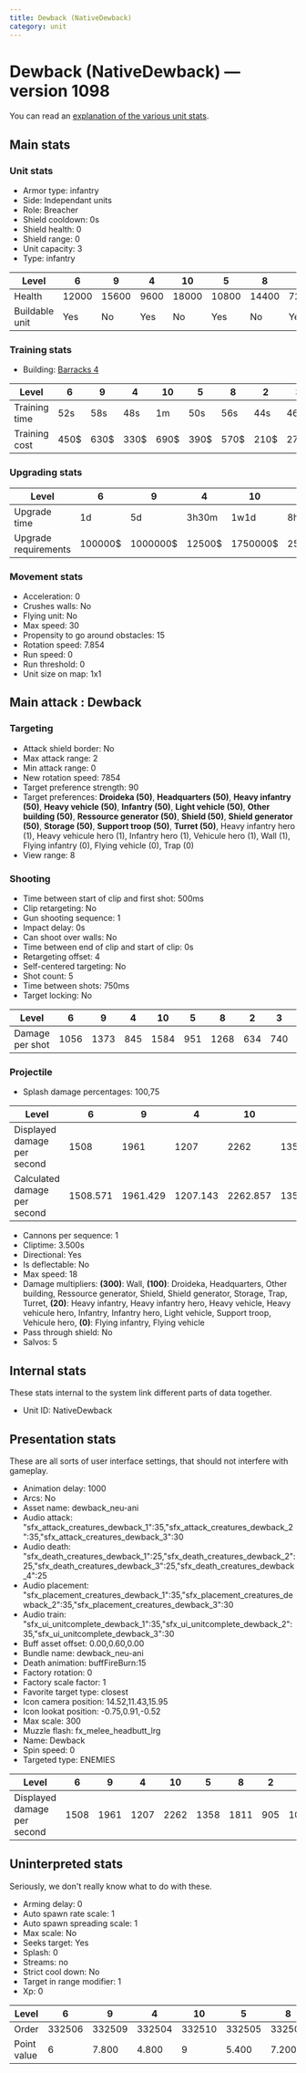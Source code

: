 ```yaml
---
title: Dewback (NativeDewback)
category: unit
---
```


# Dewback (NativeDewback) — version 1098

You can read an [explanation  of the various unit stats](unitexplained.md).

## Main stats

### Unit stats

  * Armor type: infantry
  * Side: Independant units
  * Role: Breacher
  * Shield cooldown: 0s
  * Shield health: 0
  * Shield range: 0
  * Unit capacity: 3
  * Type: infantry

|Level         |6    |9    |4   |10   |5    |8    |2   |3   |7    |1   |
|--------------|-----|-----|----|-----|-----|-----|----|----|-----|----|
|Health        |12000|15600|9600|18000|10800|14400|7200|8400|13200|6000|
|Buildable unit|Yes  |No   |Yes |No   |Yes  |No   |Yes |Yes |Yes  |Yes |


### Training stats

  * Building: [Barracks 4](smugglerBarracks.html)

|Level        |6   |9   |4   |10  |5   |8   |2   |3   |7   |1   |
|-------------|----|----|----|----|----|----|----|----|----|----|
|Training time|52s |58s |48s |1m  |50s |56s |44s |46s |54s |42s |
|Training cost|450$|630$|330$|690$|390$|570$|210$|270$|510$|150$|


### Upgrading stats

|Level               |6      |9       |4     |10      |5     |8      |2    |3    |7      |1    |
|--------------------|-------|--------|------|--------|------|-------|-----|-----|-------|-----|
|Upgrade time        |1d     |5d      |3h30m |1w1d    |8h    |3d12h  |15m  |1h   |2d     |0s   |
|Upgrade requirements|100000$|1000000$|12500$|1750000$|25000$|320000$|7000$|9000$|160000$|5000$|


### Movement stats

  * Acceleration: 0
  * Crushes walls: No
  * Flying unit: No
  * Max speed: 30
  * Propensity to go around obstacles: 15
  * Rotation speed: 7.854
  * Run speed: 0
  * Run threshold: 0
  * Unit size on map: 1x1

## Main attack : Dewback

### Targeting

  * Attack shield border: No
  * Max attack range: 2
  * Min attack range: 0
  * New rotation speed: 7854
  * Target preference strength: 90
  * Target preferences: **Droideka (50)**, **Headquarters (50)**, **Heavy infantry (50)**, **Heavy vehicle (50)**, **Infantry (50)**, **Light vehicle (50)**, **Other building (50)**, **Ressource generator (50)**, **Shield (50)**, **Shield generator (50)**, **Storage (50)**, **Support troop (50)**, **Turret (50)**, Heavy infantry hero (1), Heavy vehicule hero (1), Infantry hero (1), Vehicule hero (1), Wall (1), Flying infantry (0), Flying vehicle (0), Trap (0)
  * View range: 8

### Shooting

  * Time between start of clip and first shot: 500ms
  * Clip retargeting: No
  * Gun shooting sequence: 1
  * Impact delay: 0s
  * Can shoot over walls: No
  * Time between end of clip and start of clip: 0s
  * Retargeting offset: 4
  * Self-centered targeting: No
  * Shot count: 5
  * Time between shots: 750ms
  * Target locking: No

|Level          |6   |9   |4  |10  |5  |8   |2  |3  |7   |1  |
|---------------|----|----|---|----|---|----|---|---|----|---|
|Damage per shot|1056|1373|845|1584|951|1268|634|740|1162|528|


### Projectile

  * Splash damage percentages: 100,75

|Level                       |6       |9       |4       |10      |5       |8       |2      |3       |7   |1      |
|----------------------------|--------|--------|--------|--------|--------|--------|-------|--------|----|-------|
|Displayed damage per second |1508    |1961    |1207    |2262    |1358    |1811    |905    |1057    |1660|754    |
|Calculated damage per second|1508.571|1961.429|1207.143|2262.857|1358.571|1811.429|905.714|1057.143|1660|754.286|


  * Cannons per sequence: 1
  * Cliptime: 3.500s
  * Directional: Yes
  * Is deflectable: No
  * Max speed: 18
  * Damage multipliers: **(300)**: Wall, **(100)**: Droideka, Headquarters, Other building, Ressource generator, Shield, Shield generator, Storage, Trap, Turret, **(20)**: Heavy infantry, Heavy infantry hero, Heavy vehicle, Heavy vehicule hero, Infantry, Infantry hero, Light vehicle, Support troop, Vehicule hero, **(0)**: Flying infantry, Flying vehicle
  * Pass through shield: No
  * Salvos: 5

## Internal stats

These stats internal to the system link different parts of data together.

  * Unit ID: NativeDewback

## Presentation stats

These are all sorts of user interface settings, that should not interfere with gameplay.

  * Animation delay: 1000
  * Arcs: No
  * Asset name: dewback_neu-ani
  * Audio attack: "sfx_attack_creatures_dewback_1":35,"sfx_attack_creatures_dewback_2":35,"sfx_attack_creatures_dewback_3":30
  * Audio death: "sfx_death_creatures_dewback_1":25,"sfx_death_creatures_dewback_2":25,"sfx_death_creatures_dewback_3":25,"sfx_death_creatures_dewback_4":25
  * Audio placement: "sfx_placement_creatures_dewback_1":35,"sfx_placement_creatures_dewback_2":35,"sfx_placement_creatures_dewback_3":30
  * Audio train: "sfx_ui_unitcomplete_dewback_1":35,"sfx_ui_unitcomplete_dewback_2":35,"sfx_ui_unitcomplete_dewback_3":30
  * Buff asset offset: 0.00,0.60,0.00
  * Bundle name: dewback_neu-ani
  * Death animation: buffFireBurn:15
  * Factory rotation: 0
  * Factory scale factor: 1
  * Favorite target type: closest
  * Icon camera position: 14.52,11.43,15.95
  * Icon lookat position: -0.75,0.91,-0.52
  * Max scale: 300
  * Muzzle flash: fx_melee_headbutt_lrg
  * Name: Dewback
  * Spin speed: 0
  * Targeted type: ENEMIES

|Level                      |6   |9   |4   |10  |5   |8   |2  |3   |7   |1  |
|---------------------------|----|----|----|----|----|----|---|----|----|---|
|Displayed damage per second|1508|1961|1207|2262|1358|1811|905|1057|1660|754|


## Uninterpreted stats

Seriously, we don't really know what to do with these.

  * Arming delay: 0
  * Auto spawn rate scale: 1
  * Auto spawn spreading scale: 1
  * Max scale: No
  * Seeks target: Yes
  * Splash: 0
  * Streams: no
  * Strict cool down: No
  * Target in range modifier: 1
  * Xp: 0

|Level      |6     |9     |4     |10    |5     |8     |2     |3     |7     |1     |
|-----------|------|------|------|------|------|------|------|------|------|------|
|Order      |332506|332509|332504|332510|332505|332508|332502|332503|332507|332501|
|Point value|6     |7.800 |4.800 |9     |5.400 |7.200 |3.600 |4.200 |6.600 |3     |



